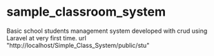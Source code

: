 # sample_classroom_system
Basic school students management system developed with crud using Laravel at very first time. url "http://localhost/Simple_Class_System/public/stu"

